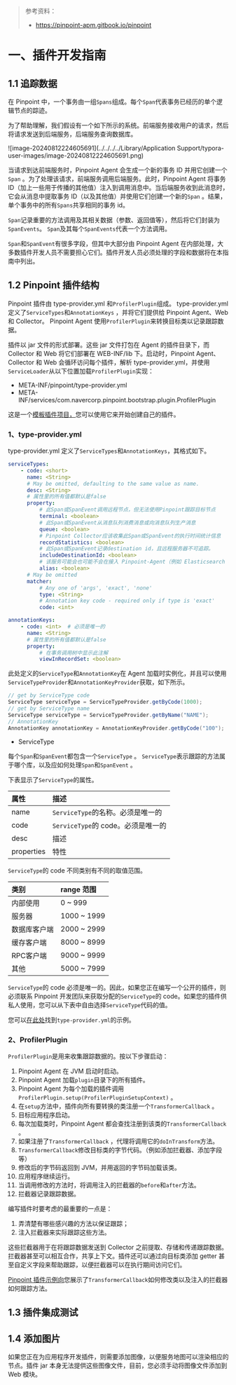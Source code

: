 > 参考资料：
>
> - https://pinpoint-apm.gitbook.io/pinpoint

# 一、插件开发指南

## 1.1 追踪数据

在 Pinpoint 中，一个事务由一组`Spans`组成。每个`Span`代表事务已经历的单个逻辑节点的踪迹。

为了帮助理解，我们假设有一个如下所示的系统。前端服务接收用户的请求，然后将请求发送到后端服务，后端服务查询数据库。

![image-20240812224605691](../../../../Library/Application Support/typora-user-images/image-20240812224605691.png)

当请求到达前端服务时，Pinpoint Agent 会生成一个新的事务 ID 并用它创建一个`Span` 。为了处理该请求，前端服务调用后端服务。此时，Pinpoint Agent 将事务 ID（加上一些用于传播的其他值）注入到调用消息中。当后端服务收到此消息时，它会从消息中提取事务 ID（以及其他值）并使用它们创建一个新的`Span` 。结果，单个事务中的所有`Spans`共享相同的事务 id。

`Span`记录重要的方法调用及其相关数据（参数、返回值等），然后将它们封装为`SpanEvents`。 `Span`及其每个`SpanEvents`代表一个方法调用。

`Span`和`SpanEvent`有很多字段，但其中大部分由 Pinpoint Agent 在内部处理，大多数插件开发人员不需要担心它们。插件开发人员必须处理的字段和数据将在本指南中列出。

## 1.2 Pinpoint 插件结构

Pinpoint 插件由 type-provider.yml 和`ProfilerPlugin`组成。 type-provider.yml 定义了`ServiceTypes`和`AnnotationKeys` ，并将它们提供给 Pinpoint Agent、Web 和 Collector。 Pinpoint Agent 使用`ProfilerPlugin`来转换目标类以记录跟踪数据。

插件以 jar 文件的形式部署。这些 jar 文件打包在 Agent 的插件目录下，而 Collector 和 Web 将它们部署在 WEB-INF/lib 下。启动时，Pinpoint Agent、Collector 和 Web 会循环访问每个插件，解析 type-provider.yml，并使用`ServiceLoader`从以下位置加载`ProfilerPlugin`实现：

- META-INF/pinpoint/type-provider.yml
- META-INF/services/com.navercorp.pinpoint.bootstrap.plugin.ProfilerPlugin

这是一个[模板插件项目，](https://github.com/pinpoint-apm/pinpoint-plugin-template)您可以使用它来开始创建自己的插件。

### 1、type-provider.yml

 type-provider.yml 定义了`ServiceTypes`和`AnnotationKeys`，其格式如下。

```yaml
serviceTypes:
    - code: <short>
      name: <String>
      # May be omitted, defaulting to the same value as name.
      desc: <String>
      # 属性里的所有值都默认是false
      property:
          # 此Span或SpanEvent调用远程节点，但无法使用Pinpoint跟踪目标节点
          terminal: <boolean>
          # 此Span或SpanEvent从消息队列消费消息或向消息队列生产消息
          queue: <boolean>
          # Pinpoint Collector应该收集此Span或SpanEvent的执行时间统计信息
          recordStatistics: <boolean>
          # 此Span或SpanEvent记录destination id，且远程服务器不可追踪。
          includeDestinationId: <boolean>
          # 该服务可能会也可能不会在接入 Pinpoint-Agent（例如 Elasticsearch 客户端）
          alias: <boolean>
      # May be omitted
      matcher: 
          # Any one of 'args', 'exact', 'none'
          type: <String>
          # Annotation key code - required only if type is 'exact'
          code: <int>

annotationKeys:
    - code: <int>  # 必须是唯一的
      name: <String>
      # 属性里的所有值都默认是false
      property:
          # 在事务调用树中显示此注解
          viewInRecordSet: <boolean>
```

此处定义的`ServiceType`和`AnnotationKey`在 Agent 加载时实例化，并且可以使用`ServiceTypeProvider`和`AnnotationKeyProvider`获取，如下所示。

```java
// get by ServiceType code
ServiceType serviceType = ServiceTypeProvider.getByCode(1000);
// get by ServiceType name
ServiceType serviceType = ServiceTypeProvider.getByName("NAME");
// AnnotationKey
AnnotationKey annotationKey = AnnotationKeyProvider.getByCode("100");
```

- ServiceType

每个`Span`和`SpanEvent`都包含一个`ServiceType` 。 `ServiceType`表示跟踪的方法属于哪个库，以及应如何处理`Span`和`SpanEvent` 。

下表显示了`ServiceType`的属性。

| 属性       | 描述                               |
| :--------- | :--------------------------------- |
| name       | `ServiceType`的名称。必须是唯一的  |
| code       | `ServiceType`的 code。必须是唯一的 |
| desc       | 描述                               |
| properties | 特性                               |

`ServiceType`的 code 不同类别有不同的取值范围。

| 类别         | range 范围  |
| :----------- | :---------- |
| 内部使用     | 0 ~ 999     |
| 服务器       | 1000 ~ 1999 |
| 数据库客户端 | 2000 ~ 2999 |
| 缓存客户端   | 8000 ~ 8999 |
| RPC客户端    | 9000 ~ 9999 |
| 其他         | 5000 ~ 7999 |

`ServiceType`的 code 必须是唯一的。因此，如果您正在编写一个公开的插件，则必须联系 Pinpoint 开发团队来获取分配的`ServiceType`的 code。如果您的插件供私人使用，您可以从下表中自由选择`ServiceType`代码的值。

您可以[在此处](https://github.com/pinpoint-apm/pinpoint-plugin-sample/blob/master/plugins/sample/src/main/resources/META-INF/pinpoint/type-provider.yml)找到`type-provider.yml`的示例。

### 2、ProfilerPlugin

`ProfilerPlugin`是用来收集跟踪数据的。按以下步骤启动：

1. Pinpoint Agent 在 JVM 启动时启动。
2. Pinpoint Agent 加载`plugin`目录下的所有插件。
3. Pinpoint Agent 为每个加载的插件调用`ProfilerPlugin.setup(ProfilerPluginSetupContext)` 。
4. 在`setup`方法中，插件向所有要转换的类注册一个`TransformerCallback` 。
5. 目标应用程序启动。
6. 每次加载类时，Pinpoint Agent 都会查找注册到该类的`TransformerCallback` 。
7. 如果注册了`TransformerCallback` ，代理将调用它的`doInTransform`方法。
8. `TransformerCallback`修改目标类的字节代码。（例如添加拦截器、添加字段等）
9. 修改后的字节码返回到 JVM，并用返回的字节码加载该类。
10. 应用程序继续运行。
11. 当调用修改的方法时，将调用注入的拦截器的`before`和`after`方法。
12. 拦截器记录跟踪数据。

编写插件时要考虑的最重要的一点是：

1) 弄清楚有哪些感兴趣的方法以保证跟踪；
2) 注入拦截器来实际跟踪这些方法。

这些拦截器用于在将跟踪数据发送到 Collector 之前提取、存储和传递跟踪数据。拦截器甚至可以相互合作，共享上下文。插件还可以通过向目标类添加 getter 甚至自定义字段来帮助跟踪，以便拦截器可以在执行期间访问它们。

[Pinpoint 插件示例向](https://github.com/pinpoint-apm/pinpoint-plugin-sample)您展示了`TransformerCallback`如何修改类以及注入的拦截器如何跟踪方法。

## 1.3 插件集成测试

## 1.4 添加图片

如果您正在为应用程序开发插件，则需要添加图像，以便服务地图可以渲染相应的节点。插件 jar 本身无法提供这些图像文件，目前，您必须手动将图像文件添加到 Web 模块。

